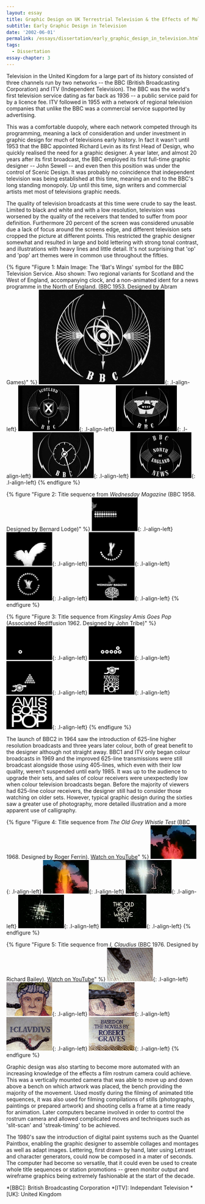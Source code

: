 ```yaml
---
layout: essay
title: Graphic Design on UK Terrestrial Television & the Effects of Multi-Channel Growth
subtitle: Early Graphic Design in Television
date: '2002-06-01'
permalink: /essays/dissertation/early_graphic_design_in_television.html
tags:
  - Dissertation
essay-chapter: 3
---
```

Television in the United Kingdom for a large part of its history consisted of three channels run by two networks -- the BBC (British Broadcasting Corporation) and ITV (Independent Television). The BBC was the world's first television service dating as far back as 1936 -- a public service paid for by a licence fee. ITV followed in 1955 with a network of regional television companies that unlike the BBC was a commercial service supported by advertising.

This was a comfortable duopoly, where each network competed through its programming, meaning a lack of consideration and under investment in graphic design for much of televisions early history. In fact it wasn't until 1953 that the BBC appointed Richard Levin as its first Head of Design, who quickly realised the need for a graphic designer. A year later, and almost 20 years after its first broadcast, the BBC employed its first full-time graphic designer -- John Sewell -- and even then this position was under the control of Scenic Design. It was probably no coincidence that independent television was being established at this time, meaning an end to the BBC's long standing monopoly. Up until this time, sign writers and commercial artists met most of televisions graphic needs.

The quality of television broadcasts at this time were crude to say the least. Limited to black and white and with a low resolution, television was worsened by the quality of the receivers that tended to suffer from poor definition. Furthermore 20 percent of the screen was considered unusable due a lack of focus around the screens edge, and different television sets cropped the picture at different points. This restricted the graphic designer somewhat and resulted in large and bold lettering with strong tonal contrast, and illustrations with heavy lines and little detail. It's not surprising that 'op' and 'pop' art themes were in common use throughout the fifties.

{% figure "Figure 1: Main Image: The 'Bat's Wings' symbol for the BBC Television Service. Also shown: Two regional variants for Scotland and the West of England, accompanying clock, and a non-animated ident for a news programme in the North of England. (BBC 1953. Designed by Abram Games)" %}
![BBC Television Service symbol or 'Bat's Wings'](/assets/images/essays/dissertation/figure-1a.png){: .l-align-left}
![BBC Television Service symbol in Scotland](/assets/images/essays/dissertation/figure-1b.png){: .l-align-left}
![BBC Television Service symbol in the West](/assets/images/essays/dissertation/figure-1c.png){: .l-align-left}
![BBC Television Service clock](/assets/images/essays/dissertation/figure-1d.png){: .l-align-left}
![BBC North of England News](/assets/images/essays/dissertation/figure-1e.png){: .l-align-left}
{% endfigure %}

{% figure "Figure 2: Title sequence from <cite>Wednesday Magazine</cite> (BBC 1958. Designed by Bernard Lodge)" %}
![Still from 'Wednesday Magazine' opening sequence](/assets/images/essays/dissertation/figure-2a.png){: .l-align-left}
![Still from 'Wednesday Magazine' opening sequence](/assets/images/essays/dissertation/figure-2b.png){: .l-align-left}
![Still from 'Wednesday Magazine' opening sequence](/assets/images/essays/dissertation/figure-2c.png){: .l-align-left}
![Still from 'Wednesday Magazine' opening sequence](/assets/images/essays/dissertation/figure-2d.png){: .l-align-left}
![Still from 'Wednesday Magazine' opening sequence](/assets/images/essays/dissertation/figure-2e.png){: .l-align-left}
{% endfigure %}

{% figure "Figure 3: Title sequence from <cite>Kingsley Amis Goes Pop</cite> (Associated Rediffusion 1962. Designed by John Tribe)" %}
![Still from 'Kingsley Amis Goes Pop' opening sequence](/assets/images/essays/dissertation/figure-3a.png){: .l-align-left}
![Still from 'Kingsley Amis Goes Pop' opening sequence](/assets/images/essays/dissertation/figure-3b.png){: .l-align-left}
![Still from 'Kingsley Amis Goes Pop' opening sequence](/assets/images/essays/dissertation/figure-3c.png){: .l-align-left}
![Still from 'Kingsley Amis Goes Pop' opening sequence](/assets/images/essays/dissertation/figure-3d.png){: .l-align-left}
![Still from 'Kingsley Amis Goes Pop' opening sequence](/assets/images/essays/dissertation/figure-3e.png){: .l-align-left}
{% endfigure %}

The launch of BBC2 in 1964 saw the introduction of 625-line higher resolution broadcasts and three years later colour, both of great benefit to the designer although not straight away. BBC1 and ITV only began colour broadcasts in 1969 and the improved 625-line transmissions were still broadcast alongside those using 405-lines, which even with their low quality, weren't suspended until early 1985. It was up to the audience to upgrade their sets, and sales of colour receivers were unexpectedly low when colour television broadcasts began. Before the majority of viewers had 625-line colour receivers, the designer still had to consider those watching on older sets. However, typical graphic design during the sixties saw a greater use of photography, more detailed illustration and a more apparent use of calligraphy.

{% figure "Figure 4: Title sequence from <cite>The Old Grey Whistle Test</cite> (BBC 1968. Designed by Roger Ferrin). [Watch on YouTube](https://www.youtube.com/watch?v=KNNAfzKwRn4)" %}
![Still from 'The Old Grey Whistle Test' opening sequence](/assets/images/essays/dissertation/figure-4a.png){: .l-align-left}
![Still from 'The Old Grey Whistle Test' opening sequence](/assets/images/essays/dissertation/figure-4b.png){: .l-align-left}
![Still from 'The Old Grey Whistle Test' opening sequence](/assets/images/essays/dissertation/figure-4c.png){: .l-align-left}
![Still from 'The Old Grey Whistle Test' opening sequence](/assets/images/essays/dissertation/figure-4d.png){: .l-align-left}
![Still from 'The Old Grey Whistle Test' opening sequence](/assets/images/essays/dissertation/figure-4e.png){: .l-align-left}
{% endfigure %}

{% figure "Figure 5: Title sequence from <cite>I, Claudius</cite> (BBC 1976. Designed by Richard Bailey). [Watch on YouTube](https://www.youtube.com/watch?v=pKwaCTfa1EE)" %}
![Still from 'I, Claudius' opening sequence](/assets/images/essays/dissertation/figure-5a.png){: .l-align-left}
![Still from 'I, Claudius' opening sequence](/assets/images/essays/dissertation/figure-5b.png){: .l-align-left}
![Still from 'I, Claudius' opening sequence](/assets/images/essays/dissertation/figure-5c.png){: .l-align-left}
![Still from 'I, Claudius' opening sequence](/assets/images/essays/dissertation/figure-5d.png){: .l-align-left}
![Still from 'I, Claudius' opening sequence](/assets/images/essays/dissertation/figure-5e.png){: .l-align-left}
{% endfigure %}

Graphic design was also starting to become more automated with an increasing knowledge of the effects a film rostrum camera could achieve. This was a vertically mounted camera that was able to move up and down above a bench on which artwork was placed, the bench providing the majority of the movement. Used mostly during the filming of animated title sequences, it was also used for filming compilations of stills (photographs, paintings or prepared artwork) and shooting cells a frame at a time ready for animation. Later computers became involved in order to control the rostrum camera and allowed complicated moves and techniques such as 'slit-scan' and 'streak-timing' to be achieved.

The 1980's saw the introduction of digital paint systems such as the Quantel Paintbox, enabling the graphic designer to assemble collages and montages as well as adapt images. Lettering, first drawn by hand, later using Letraset and character generators, could now be composed in a mater of seconds. The computer had become so versatile, that it could even be used to create whole title sequences or station promotions -- green monitor output and wireframe graphics being extremely fashionable at the start of the decade.

*[BBC]: British Broadcasting Corporation
*[ITV]: Independant Television
*[UK]: United Kingdom
